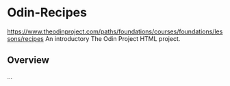 # Odin-Recipes

https://www.theodinproject.com/paths/foundations/courses/foundations/lessons/recipes
An introductory The Odin Project HTML project.

## Overview

...